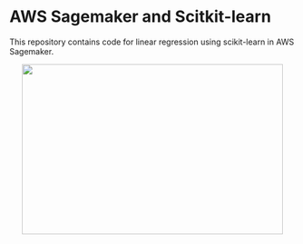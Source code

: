 # AWS Sagemaker and Scitkit-learn
This repository contains code for linear regression using scikit-learn in AWS Sagemaker. 
<p align="center">
  <img width="460" height="300" src="http://www.fillmurray.com/460/300">
</p>
